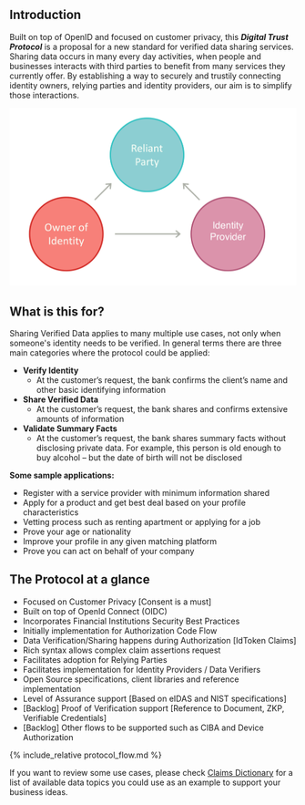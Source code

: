 ## Introduction
Built on top of OpenID and focused on customer privacy, this ***Digital Trust Protocol*** is a proposal for a new standard for verified data sharing services.
Sharing data occurs in many every day activities, when people and businesses interacts with third parties to benefit from many services they currently
offer.
By establishing a way to securely and trustily connecting identity owners, relying parties and identity providers, our aim is to simplify those interactions.

![Triangle](../images/triangle.png "Triangle")

## What is this for?
Sharing Verified Data applies to many multiple use cases, not only when someone's identity needs to be verified. In general terms there are three main categories where the protocol could be applied:

- **Verify Identity**
  * At the customer’s request, the bank confirms the client’s name and other basic identifying information
- **Share Verified Data**
  * At the customer’s request, the bank shares and confirms extensive amounts of information
- **Validate Summary Facts**
  * At the customer’s request, the bank shares summary facts without disclosing private data. For example, this person is old enough to buy
alcohol – but the date of birth will not be disclosed

**Some sample applications:**

- Register with a service provider with minimum information shared
- Apply for a product and get best deal based on your profile characteristics
- Vetting process such as renting apartment or applying for a job
- Prove your age or nationality
- Improve your profile in any given matching platform
- Prove you can act on behalf of your company

## The Protocol at a glance

- Focused on Customer Privacy [Consent is a must]
- Built on top of OpenId Connect (OIDC)
- Incorporates Financial Institutions Security Best Practices
- Initially implementation for Authorization Code Flow
- Data Verification/Sharing happens during Authorization [IdToken Claims]
- Rich syntax allows complex claim assertions request
- Facilitates adoption for Relying Parties
- Facilitates implementation for Identity Providers / Data Verifiers
- Open Source specifications, client libraries and reference implementation
- Level of Assurance support [Based on eIDAS and NIST specifications]
- [Backlog] Proof of Verification support [Reference to Document, ZKP, Verifiable Credentials]
- [Backlog] Other flows to be supported such as CIBA and Device Authorization

{% include_relative protocol_flow.md %}

If you want to review some use cases, please check [Claims Dictionary](./claims) for a list of available data topics you could use as an example to support your business ideas.


